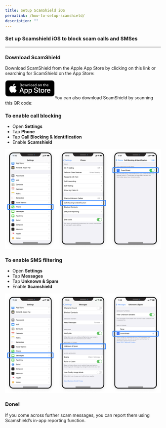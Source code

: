 ```yaml
---
title: Setup ScamShield iOS
permalink: /how-to-setup-scamshield/
description: ""
---
```

### Set up Scamshield iOS to block scam calls and SMSes
---
### Download ScamShield 
Download ScamShield from the Apple App Store by clicking on this link or searching for ScamShield on the App Store:
 
<a href="https://apps.apple.com/sg/app/scamshield/id1497144087" alt="Apple App Store link"><img src="/images/applestore.png" style="width:160px;float:left" /></a><br> 

<br>
You can also download ScamShield by scanning this QR code:



### To enable call blocking
*  Open **Settings**
*  Tap **Phone**
*  Tap **Call Blocking & Identification**
*  Enable **Scamshield**

![](/images/setup-guide1.png)


### To enable SMS filtering
* Open **Settings**
* Tap **Messages**
* Tap **Unknown & Spam**
* Enable **Scamshield**

![](/images/setup-guide2.png)

### Done!
If you come across further scam messages, you can report them using Scamshield’s in-app reporting function.